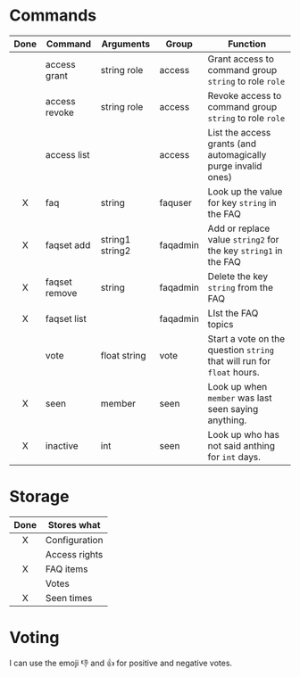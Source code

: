 
# Commands
| Done | Command       | Arguments       | Group    | Function                                                               |
| :--: | ------------- | --------------- | -------- | ---------------------------------------------------------------------- |
|      | access grant  | string role     | access   | Grant access to command group `string` to role `role`                  |
|      | access revoke | string role     | access   | Revoke access to command group `string` to role `role`                 |
|      | access list   |                 | access   | List the access grants (and automagically purge invalid ones)          |
|  X   | faq           | string          | faquser  | Look up the value for key `string` in the FAQ                          |
|  X   | faqset add    | string1 string2 | faqadmin | Add or replace value `string2` for the key `string1` in the FAQ        |
|  X   | faqset remove | string          | faqadmin | Delete the key `string` from the FAQ                                   |
|  X   | faqset list   |                 | faqadmin | LIst the FAQ topics                                                    |
|      | vote          | float string    | vote     | Start a vote on the question `string` that will run for `float` hours. |
|  X   | seen          | member          | seen     | Look up when `member` was last seen saying anything.                   |
|  X   | inactive      | int             | seen     | Look up who has not said anthing for `int` days.                       |

# Storage
| Done | Stores what   |
| :--: | ------------- |
|  X   | Configuration |
|      | Access rights |
|  X   | FAQ items     |
|      | Votes         |
|  X   | Seen times    |

# Voting

I can use the emoji 👎 and 👍 for positive and negative votes.